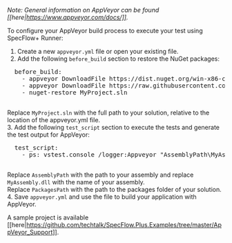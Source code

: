 *Note: General information on AppVeyor can be found [[here|https://www.appveyor.com/docs/]].*

To configure your AppVeyor build process to execute your test using SpecFlow+ Runner:

1. Create a new `appveyor.yml` file or open your existing file.
1. Add the following `before_build` section to restore the NuGet packages:<br>
  <pre>
  before_build:
    - appveyor DownloadFile https://dist.nuget.org/win-x86-commandline/latest/nuget.exe
    - appveyor DownloadFile https://raw.githubusercontent.com/appveyor/ci/master/scripts/nuget-restore.cmd
    - nuget-restore MyProject.sln
  </pre>
  Replace `MyProject.sln` with the full path to your solution, relative to the location of the appveyor.yml file.<br>
3. Add the following `test_script` section to execute the tests and generate the test output for AppVeyor:  <br>
  <pre>
  test_script:
    - ps: vstest.console /logger:Appveyor "AssemblyPath\MyAssembly.dll" /TestAdapterPath:"PackagesPath\packages"
  </pre>
  Replace `AssemblyPath` with the path to your assembly and replace `MyAssembly.dll` with the name of your assembly. <br>Replace `PackagesPath` with the path to the packages folder of your solution.<br>
4. Save `appveyor.yml` and use the file to build your application with AppVeyor.

A sample project is available [[here|https://github.com/techtalk/SpecFlow.Plus.Examples/tree/master/AppVeyor_Support]].